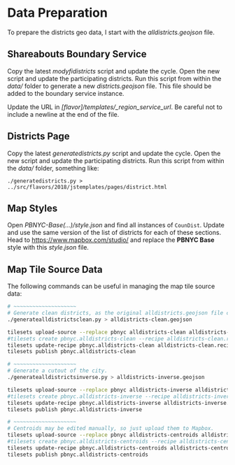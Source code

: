 # Data Preparation

To prepare the districts geo data, I start with the *alldistricts.geojson* file.

## Shareabouts Boundary Service

Copy the latest *modyfidistricts* script and update the cycle. Open the new
script and update the participating districts. Run this script from within the
*data/* folder to generate a new *districts.geojson* file. This file should be
added to the boundary service instance.

Update the URL in *[flavor]/templates/\_region_service_url*. Be careful not to
include a newline at the end of the file.

## Districts Page

Copy the latest *generatedistricts.py* script and update the cycle. Open the new
script and update the participating districts. Run this script from within the
*data/* folder, something like:

    ./generatedistricts.py > ../src/flavors/2018/jstemplates/pages/district.html

## Map Styles

Open *PBNYC-Base(...)/style.json* and find all instances of `CounDist`. Update
and use the same version of the list of districts for each of these sections.
Head to https://www.mapbox.com/studio/ and replace the **PBNYC Base** style
with this *style.json* file.

## Map Tile Source Data

The following commands can be useful in managing the map tile source data:

```bash
# ~~~~~~~~~~~~~~~~~~~~
# Generate clean districts, as the original alldistricts.geojson file could contain invalid polygons.
./generatealldistrictsclean.py > alldistricts-clean.geojson

tilesets upload-source --replace pbnyc alldistricts-clean alldistricts-clean.geojson
#tilesets create pbnyc.alldistricts-clean --recipe alldistricts-clean.recipe.json --name alldistricts-clean
tilesets update-recipe pbnyc.alldistricts-clean alldistricts-clean.recipe.json
tilesets publish pbnyc.alldistricts-clean

# ~~~~~~~~~~~~~~~~~~~~
# Generate a cutout of the city.
./generatealldistrictsinverse.py > alldistricts-inverse.geojson

tilesets upload-source --replace pbnyc alldistricts-inverse alldistricts-inverse.geojson
#tilesets create pbnyc.alldistricts-inverse --recipe alldistricts-inverse.recipe.json --name alldistricts-inverse
tilesets update-recipe pbnyc.alldistricts-inverse alldistricts-inverse.recipe.json
tilesets publish pbnyc.alldistricts-inverse

# ~~~~~~~~~~~~~~~~~~~~
# Centroids may be edited manually, so just upload them to Mapbox.
tilesets upload-source --replace pbnyc alldistricts-centroids alldistricts-centroids.geojson
#tilesets create pbnyc.alldistricts-centroids --recipe alldistricts-centroids.recipe.json --name alldistricts-centroids
tilesets update-recipe pbnyc.alldistricts-centroids alldistricts-centroids.recipe.json
tilesets publish pbnyc.alldistricts-centroids
```
